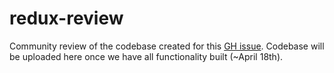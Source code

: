 # redux-review
Community review of the codebase created for this [GH issue](https://github.com/GoThinkster/redux-review). Codebase will be uploaded here once we have all functionality built (~April 18th).
